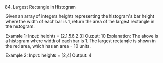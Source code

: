 84. Largest Rectangle in Histogram

Given an array of integers heights representing the histogram's bar height where the width of each bar is 1, return the area of the largest rectangle in the histogram.

Example 1:
Input: heights = [2,1,5,6,2,3]
Output: 10
Explanation: The above is a histogram where width of each bar is 1.
The largest rectangle is shown in the red area, which has an area = 10 units.

Example 2:
Input: heights = [2,4]
Output: 4